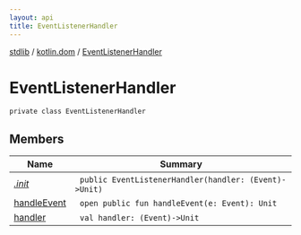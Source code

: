 ```yaml
---
layout: api
title: EventListenerHandler
---
```

[stdlib](../../index.html) / [kotlin.dom](../index.html) / [EventListenerHandler](index.html)

# EventListenerHandler

```
private class EventListenerHandler
```
## Members
| Name | Summary |
|------|---------|
|[*.init*](_init_.html)|&nbsp;&nbsp;`public EventListenerHandler(handler: (Event)->Unit)`<br>|
|[handleEvent](handleEvent.html)|&nbsp;&nbsp;`open public fun handleEvent(e: Event): Unit`<br>|
|[handler](handler.html)|&nbsp;&nbsp;`val handler: (Event)->Unit`<br>|

